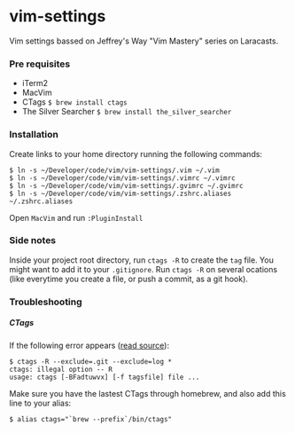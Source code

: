 # vim-settings
Vim settings bassed on Jeffrey's Way "Vim Mastery" series on Laracasts.

### Pre requisites
 * iTerm2
 * MacVim
 * CTags `$ brew install ctags`
 * The Silver Searcher `$ brew install the_silver_searcher`

### Installation

Create links to your home directory running the following commands:

```
$ ln -s ~/Developer/code/vim/vim-settings/.vim ~/.vim
$ ln -s ~/Developer/code/vim/vim-settings/.vimrc ~/.vimrc
$ ln -s ~/Developer/code/vim/vim-settings/.gvimrc ~/.gvimrc
$ ln -s ~/Developer/code/vim/vim-settings/.zshrc.aliases ~/.zshrc.aliases
```

Open `MacVim` and run `:PluginInstall`

### Side notes
Inside your project root directory, run `ctags -R` to create the `tag` file. You might want to add it to your `.gitignore`. 
Run `ctags -R` on several ocations (like everytime you create a file, or push a commit, as a git hook).

### Troubleshooting
##### CTags
If the following error appears ([read source](https://gist.github.com/nazgob/1570678)):

```
$ ctags -R --exclude=.git --exclude=log *
ctags: illegal option -- R
usage: ctags [-BFadtuwvx] [-f tagsfile] file ...
```

Make sure you have the lastest CTags through homebrew, and also add this line to your alias:

```
$ alias ctags="`brew --prefix`/bin/ctags"
```
